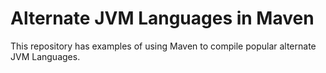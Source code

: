 # Alternate JVM Languages in Maven

This repository has examples of using Maven to compile popular alternate JVM Languages.
